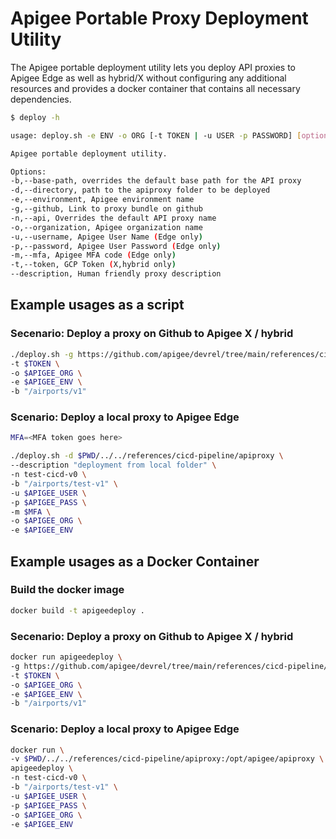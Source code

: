 # Apigee Portable Proxy Deployment Utility

The Apigee portable deployment utility lets you deploy API proxies to Apigee
Edge as well as hybrid/X without configuring any additional resources and
provides a docker container that contains all necessary dependencies.

```sh
$ deploy -h

usage: deploy.sh -e ENV -o ORG [-t TOKEN | -u USER -p PASSWORD] [options]

Apigee portable deployment utility.

Options:
-b,--base-path, overrides the default base path for the API proxy
-d,--directory, path to the apiproxy folder to be deployed
-e,--environment, Apigee environment name
-g,--github, Link to proxy bundle on github
-n,--api, Overrides the default API proxy name
-o,--organization, Apigee organization name
-u,--username, Apigee User Name (Edge only)
-p,--password, Apigee User Password (Edge only)
-m,--mfa, Apigee MFA code (Edge only)
-t,--token, GCP Token (X,hybrid only)
--description, Human friendly proxy description
```

## Example usages as a script

### Secenario: Deploy a proxy on Github to Apigee X / hybrid

```sh
./deploy.sh -g https://github.com/apigee/devrel/tree/main/references/cicd-pipeline/apiproxy \
-t $TOKEN \
-o $APIGEE_ORG \
-e $APIGEE_ENV \
-b "/airports/v1"
```

### Scenario: Deploy a local proxy to Apigee Edge

```sh
MFA=<MFA token goes here>

./deploy.sh -d $PWD/../../references/cicd-pipeline/apiproxy \
--description "deployment from local folder" \
-n test-cicd-v0 \
-b "/airports/test-v1" \
-u $APIGEE_USER \
-p $APIGEE_PASS \
-m $MFA \
-o $APIGEE_ORG \
-e $APIGEE_ENV
```

## Example usages as a Docker Container

### Build the docker image

```sh
docker build -t apigeedeploy .
```

### Secenario: Deploy a proxy on Github to Apigee X / hybrid

```sh
docker run apigeedeploy \
-g https://github.com/apigee/devrel/tree/main/references/cicd-pipeline/apiproxy \
-t $TOKEN \
-o $APIGEE_ORG \
-e $APIGEE_ENV \
-b "/airports/v1"
```

### Scenario: Deploy a local proxy to Apigee Edge

```sh
docker run \
-v $PWD/../../references/cicd-pipeline/apiproxy:/opt/apigee/apiproxy \
apigeedeploy \
-n test-cicd-v0 \
-b "/airports/test-v1" \
-u $APIGEE_USER \
-p $APIGEE_PASS \
-o $APIGEE_ORG \
-e $APIGEE_ENV
```
